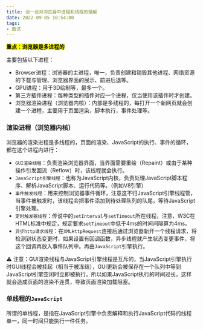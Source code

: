 ```yaml
---
title: 谈一谈对浏览器中进程和线程的理解
date: 2022-09-05 10:54:00
tags:
- 面试
---
```

<mark>**重点：浏览器是多进程的**</mark>

主要包括以下进程：
+ Browser进程：浏览器的主进程，唯一，负责创建和销毁其他进程、网络资源的下载与管理、浏览器界面的展示、前进后退等。
+ GPU进程：用于3D绘制等，最多一个。
+ 第三方插件进程：每种类型的插件对应一个进程，仅当使用该插件时才创建。
+ 浏览器渲染进程（浏览器内核）：内部是多线程的，每打开一个新网页就会创建一个进程，主要用于页面渲染，脚本执行，事件处理等。

### 渲染进程（浏览器内核）
浏览器的渲染进程是多线程的，页面的渲染、JavaScript的执行、事件的循环，都在这个进程内进行：
+ `GUI渲染线程`：负责渲染浏览器界面，当界面需要重绘（Repaint）或由于某种操作引发回流（Reflow）时，该线程就会执行。
+ `JavaScript引擎线程`：也称为JavaScript内核，负责处理JavaScript脚本程序、解析JavaScript脚本、运行代码等。（例如V8引擎）
+ `事件触发线程`：用来控制浏览器事件循环，注意这不归JavaScript引擎线程管，当事件被触发时，该线程会把事件添加到待处理队列的队尾，等待JavaScript引擎处理。
+ `定时触发器线程`：传说中的`setInterval`与`setTimeout`所在线程，注意，W3C在HTML标准中规定，规定要求`setTimeout`中低于4ms的时间间隔算为4ms。
+ `异步http请求线程`：在`XMLHttpRequest`连接后通过浏览器新开一个线程请求，将检测到状态变更时，如果设置有回调函数，异步线程就产生状态变更事件，将这个回调再放入事件队列中。再由`JavaScript`引擎执行。

⚠️ 注意：GUI渲染线程与JavaScript引擎线程是互斥的，当JavaScript引擎执行时GUI线程会被挂起（相当于被冻结），GUI更新会被保存在一个队列中等到JavaScript引擎空闲时立即被执行。所以如果JavaScript执行的时间过长，这样就会造成页面的渲染不连贯，导致页面渲染加载阻塞。


### 单线程的`JavaScript`
所谓的单线程，是指在JavaScript引擎中负责解释和执行JavaScript代码的线程单一，同一时间只能执行一件任务。

